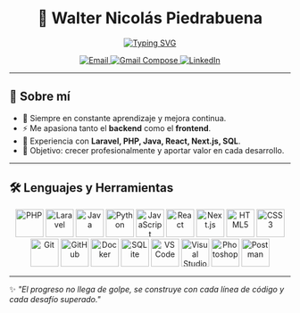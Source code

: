 <h1 align="center">👋 Walter Nicolás Piedrabuena</h1>

<p align="center">
  <a href="https://git.io/typing-svg">
    <img src="https://readme-typing-svg.demolab.com?font=Fira+Code&pause=1000&color=38C2FF&center=true&vCenter=true&width=500&lines=Software+Developer" alt="Typing SVG" />
  </a>
</p>

<!-- CONTACTO -->
<p align="center">
  <a href="mailto:wpiedrabuena@gmail.com">
    <img src="https://img.shields.io/badge/Email-wpiedrabuena%40gmail.com-1f6feb?style=for-the-badge" alt="Email" />
  </a>
  <a href="https://mail.google.com/mail/?view=cm&fs=1&to=wpiedrabuena@gmail.com&su=Contacto%20desde%20GitHub&body=Hola%20Walter%2C%0A">
    <img src="https://img.shields.io/badge/Gmail-Compose-D14836?style=for-the-badge&logo=gmail&logoColor=white" alt="Gmail Compose" />
  </a>
  <a href="https://www.linkedin.com/in/walter-piedrabuena/">
    <img src="https://img.shields.io/badge/LinkedIn-0A66C2?style=for-the-badge&logo=linkedin&logoColor=white" alt="LinkedIn" />
  </a>
</p>

---

## 🚀 Sobre mí
- 🌱 Siempre en constante aprendizaje y mejora continua.  
- ⚡ Me apasiona tanto el **backend** como el **frontend**.  
- 🧰 Experiencia con **Laravel, PHP, Java, React, Next.js, SQL**.  
- 🎯 Objetivo: crecer profesionalmente y aportar valor en cada desarrollo.  

---

## 🛠️ Lenguajes y Herramientas  

<p align="center">
  <!-- Lenguajes -->
  <img src="https://cdn.jsdelivr.net/gh/devicons/devicon/icons/php/php-original.svg" width="50" alt="PHP"/>
  <img src="https://cdn.jsdelivr.net/gh/devicons/devicon/icons/laravel/laravel-original.svg" width="50" alt="Laravel"/>
  <img src="https://cdn.jsdelivr.net/gh/devicons/devicon/icons/java/java-original.svg" width="50" alt="Java"/>
  <img src="https://cdn.jsdelivr.net/gh/devicons/devicon/icons/python/python-original.svg" width="50" alt="Python"/>
  <img src="https://cdn.jsdelivr.net/gh/devicons/devicon/icons/javascript/javascript-original.svg" width="50" alt="JavaScript"/>
  <img src="https://cdn.jsdelivr.net/gh/devicons/devicon/icons/react/react-original.svg" width="50" alt="React"/>
  <img src="https://cdn.jsdelivr.net/gh/devicons/devicon/icons/nextjs/nextjs-original.svg" width="50" alt="Next.js"/>
  <img src="https://cdn.jsdelivr.net/gh/devicons/devicon/icons/html5/html5-original.svg" width="50" alt="HTML5"/>
  <img src="https://cdn.jsdelivr.net/gh/devicons/devicon/icons/css3/css3-original.svg" width="50" alt="CSS3"/>

  <!-- Herramientas -->
  <img src="https://cdn.jsdelivr.net/gh/devicons/devicon/icons/git/git-original.svg" width="50" alt="Git"/>
  <img src="https://cdn.jsdelivr.net/gh/devicons/devicon/icons/github/github-original.svg" width="50" alt="GitHub"/>
  <img src="https://cdn.jsdelivr.net/gh/devicons/devicon/icons/docker/docker-original.svg" width="50" alt="Docker"/>
  <img src="https://cdn.jsdelivr.net/gh/devicons/devicon/icons/sqlite/sqlite-original.svg" width="50" alt="SQLite"/>
  <img src="https://cdn.jsdelivr.net/gh/devicons/devicon/icons/vscode/vscode-original.svg" width="50" alt="VS Code"/>
  <img src="https://cdn.jsdelivr.net/gh/devicons/devicon/icons/visualstudio/visualstudio-plain.svg" width="50" alt="Visual Studio"/>
  <img src="https://cdn.jsdelivr.net/gh/devicons/devicon/icons/photoshop/photoshop-plain.svg" width="50" alt="Photoshop"/>
  <img src="https://cdn.jsdelivr.net/gh/devicons/devicon/icons/postman/postman-original.svg" width="50" alt="Postman"/>
</p>

 
---

✨ _"El progreso no llega de golpe, se construye con cada línea de código y cada desafío superado."_  
